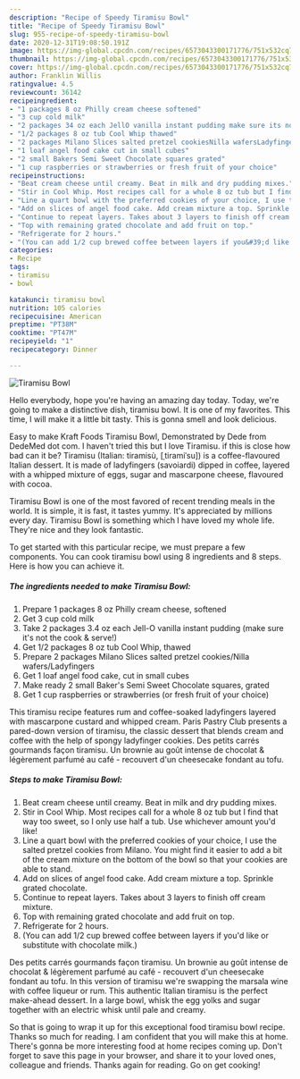 ```yaml
---
description: "Recipe of Speedy Tiramisu Bowl"
title: "Recipe of Speedy Tiramisu Bowl"
slug: 955-recipe-of-speedy-tiramisu-bowl
date: 2020-12-31T19:08:50.191Z
image: https://img-global.cpcdn.com/recipes/6573043300171776/751x532cq70/tiramisu-bowl-recipe-main-photo.jpg
thumbnail: https://img-global.cpcdn.com/recipes/6573043300171776/751x532cq70/tiramisu-bowl-recipe-main-photo.jpg
cover: https://img-global.cpcdn.com/recipes/6573043300171776/751x532cq70/tiramisu-bowl-recipe-main-photo.jpg
author: Franklin Willis
ratingvalue: 4.5
reviewcount: 36142
recipeingredient:
- "1 packages 8 oz Philly cream cheese softened"
- "3 cup cold milk"
- "2 packages 34 oz each JellO vanilla instant pudding make sure its not the cook  serve"
- "1/2 packages 8 oz tub Cool Whip thawed"
- "2 packages Milano Slices salted pretzel cookiesNilla wafersLadyfingers"
- "1 loaf angel food cake cut in small cubes"
- "2 small Bakers Semi Sweet Chocolate squares grated"
- "1 cup raspberries or strawberries or fresh fruit of your choice"
recipeinstructions:
- "Beat cream cheese until creamy. Beat in milk and dry pudding mixes."
- "Stir in Cool Whip. Most recipes call for a whole 8 oz tub but I find that way too sweet, so I only use half a tub. Use whichever amount you&#39;d like!"
- "Line a quart bowl with the preferred cookies of your choice, I use the salted pretzel cookies from Milano. You might find it easier to add a bit of the cream mixture on the bottom of the bowl so that your cookies are able to stand."
- "Add on slices of angel food cake. Add cream mixture a top. Sprinkle grated chocolate."
- "Continue to repeat layers. Takes about 3 layers to finish off cream mixture."
- "Top with remaining grated chocolate and add fruit on top."
- "Refrigerate for 2 hours."
- "(You can add 1/2 cup brewed coffee between layers if you&#39;d like or substitute with chocolate milk.)"
categories:
- Recipe
tags:
- tiramisu
- bowl

katakunci: tiramisu bowl 
nutrition: 105 calories
recipecuisine: American
preptime: "PT38M"
cooktime: "PT47M"
recipeyield: "1"
recipecategory: Dinner

---
```



![Tiramisu Bowl](https://img-global.cpcdn.com/recipes/6573043300171776/751x532cq70/tiramisu-bowl-recipe-main-photo.jpg)

Hello everybody, hope you're having an amazing day today. Today, we're going to make a distinctive dish, tiramisu bowl. It is one of my favorites. This time, I will make it a little bit tasty. This is gonna smell and look delicious.

Easy to make Kraft Foods Tiramisu Bowl, Demonstrated by Dede from DedeMed dot com. I haven&#39;t tried this but I love Tiramisu. if this is close how bad can it be? Tiramisu (Italian: tiramisù, [ˌtiramiˈsu]) is a coffee-flavoured Italian dessert. It is made of ladyfingers (savoiardi) dipped in coffee, layered with a whipped mixture of eggs, sugar and mascarpone cheese, flavoured with cocoa.

Tiramisu Bowl is one of the most favored of recent trending meals in the world. It is simple, it is fast, it tastes yummy. It's appreciated by millions every day. Tiramisu Bowl is something which I have loved my whole life. They're nice and they look fantastic.


To get started with this particular recipe, we must prepare a few components. You can cook tiramisu bowl using 8 ingredients and 8 steps. Here is how you can achieve it.

<!--inarticleads1-->

##### The ingredients needed to make Tiramisu Bowl:

1. Prepare 1 packages 8 oz Philly cream cheese, softened
1. Get 3 cup cold milk
1. Take 2 packages 3.4 oz each Jell-O vanilla instant pudding (make sure it&#39;s not the cook &amp; serve!)
1. Get 1/2 packages 8 oz tub Cool Whip, thawed
1. Prepare 2 packages Milano Slices salted pretzel cookies/Nilla wafers/Ladyfingers
1. Get 1 loaf angel food cake, cut in small cubes
1. Make ready 2 small Baker&#39;s Semi Sweet Chocolate squares, grated
1. Get 1 cup raspberries or strawberries (or fresh fruit of your choice)


This tiramisu recipe features rum and coffee-soaked ladyfingers layered with mascarpone custard and whipped cream. Paris Pastry Club presents a pared-down version of tiramisu, the classic dessert that blends cream and coffee with the help of spongy ladyfinger cookies. Des petits carrés gourmands façon tiramisu. Un brownie au goût intense de chocolat &amp; légèrement parfumé au café - recouvert d&#39;un cheesecake fondant au tofu. 

<!--inarticleads2-->

##### Steps to make Tiramisu Bowl:

1. Beat cream cheese until creamy. Beat in milk and dry pudding mixes.
1. Stir in Cool Whip. Most recipes call for a whole 8 oz tub but I find that way too sweet, so I only use half a tub. Use whichever amount you&#39;d like!
1. Line a quart bowl with the preferred cookies of your choice, I use the salted pretzel cookies from Milano. You might find it easier to add a bit of the cream mixture on the bottom of the bowl so that your cookies are able to stand.
1. Add on slices of angel food cake. Add cream mixture a top. Sprinkle grated chocolate.
1. Continue to repeat layers. Takes about 3 layers to finish off cream mixture.
1. Top with remaining grated chocolate and add fruit on top.
1. Refrigerate for 2 hours.
1. (You can add 1/2 cup brewed coffee between layers if you&#39;d like or substitute with chocolate milk.)


Des petits carrés gourmands façon tiramisu. Un brownie au goût intense de chocolat &amp; légèrement parfumé au café - recouvert d&#39;un cheesecake fondant au tofu. In this version of tiramisu we&#39;re swapping the marsala wine with coffee liqueur or rum. This authentic Italian tiramisu is the perfect make-ahead dessert. In a large bowl, whisk the egg yolks and sugar together with an electric whisk until pale and creamy. 

So that is going to wrap it up for this exceptional food tiramisu bowl recipe. Thanks so much for reading. I am confident that you will make this at home. There's gonna be more interesting food at home recipes coming up. Don't forget to save this page in your browser, and share it to your loved ones, colleague and friends. Thanks again for reading. Go on get cooking!
